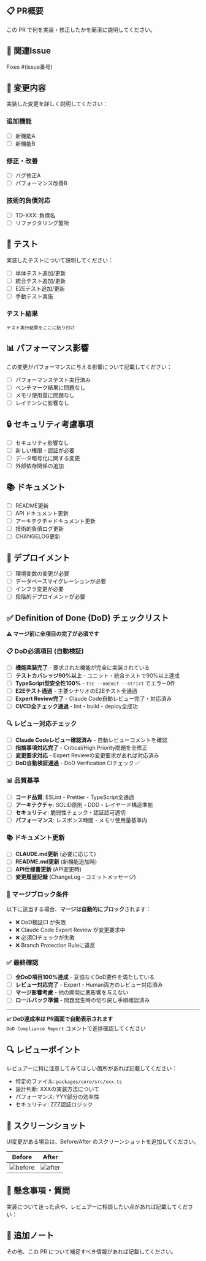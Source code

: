 ## 📋 PR概要

この PR で何を実装・修正したかを簡潔に説明してください。

## 🎯 関連Issue

Fixes #(issue番号)

## 🔄 変更内容

実装した変更を詳しく説明してください：

### 追加機能
- [ ] 新機能A
- [ ] 新機能B

### 修正・改善
- [ ] バグ修正A
- [ ] パフォーマンス改善B

### 技術的負債対応
- [ ] TD-XXX: 負債名
- [ ] リファクタリング箇所

## 🧪 テスト

実装したテストについて説明してください：

- [ ] 単体テスト追加/更新
- [ ] 統合テスト追加/更新
- [ ] E2Eテスト追加/更新
- [ ] 手動テスト実施

### テスト結果
```
テスト実行結果をここに貼り付け
```

## 📊 パフォーマンス影響

この変更がパフォーマンスに与える影響について記載してください：

- [ ] パフォーマンステスト実行済み
- [ ] ベンチマーク結果に問題なし
- [ ] メモリ使用量に問題なし
- [ ] レイテンシに影響なし

## 🔒 セキュリティ考慮事項

- [ ] セキュリティ影響なし
- [ ] 新しい権限・認証が必要
- [ ] データ暗号化に関する変更
- [ ] 外部依存関係の追加

## 📚 ドキュメント

- [ ] README更新
- [ ] API ドキュメント更新
- [ ] アーキテクチャドキュメント更新
- [ ] 技術的負債ログ更新
- [ ] CHANGELOG更新

## 🚀 デプロイメント

- [ ] 環境変数の変更が必要
- [ ] データベースマイグレーションが必要
- [ ] インフラ変更が必要
- [ ] 段階的デプロイメントが必要

## ✅ Definition of Done (DoD) チェックリスト

**⚠️ マージ前に全項目の完了が必須です**

### 📋 DoD必須項目 (自動検証)
- [ ] **機能実装完了** - 要求された機能が完全に実装されている
- [ ] **テストカバレッジ90%以上** - ユニット・統合テストで90%以上達成
- [ ] **TypeScript型安全性100%** - `tsc --noEmit --strict` でエラー0件
- [ ] **E2Eテスト通過** - 主要シナリオのE2Eテスト全通過
- [ ] **Expert Review完了** - Claude Code自動レビュー完了・対応済み
- [ ] **CI/CD全チェック通過** - lint・build・deploy全成功

### 🔍 レビュー対応チェック
- [ ] **Claude Codeレビュー確認済み** - 自動レビューコメントを確認
- [ ] **指摘事項対応完了** - Critical/High Priority問題を全修正
- [ ] **変更要求対応** - Expert Reviewの変更要求があれば対応済み
- [ ] **DoD自動検証通過** - DoD Verification CIチェック ✅

### 📊 品質基準
- [ ] **コード品質**: ESLint・Prettier・TypeScript全通過
- [ ] **アーキテクチャ**: SOLID原則・DDD・レイヤード構造準拠
- [ ] **セキュリティ**: 脆弱性チェック・認証認可適切
- [ ] **パフォーマンス**: レスポンス時間・メモリ使用量基準内

### 📚 ドキュメント更新
- [ ] **CLAUDE.md更新** (必要に応じて)
- [ ] **README.md更新** (新機能追加時)
- [ ] **API仕様書更新** (API変更時)
- [ ] **変更履歴記録** (ChangeLog・コミットメッセージ)

### 🚨 マージブロック条件

以下に該当する場合、**マージは自動的にブロック**されます：
- ❌ DoD検証CI が失敗
- ❌ Claude Code Expert Review が変更要求中
- ❌ 必須CIチェックが失敗
- ❌ Branch Protection Ruleに違反

### ✅ 最終確認
- [ ] **全DoD項目100%達成** - 妥協なくDoD要件を満たしている
- [ ] **レビュー対応完了** - Expert・Human両方のレビュー対応済み
- [ ] **マージ影響考慮** - 他の開発に悪影響を与えない
- [ ] **ロールバック準備** - 問題発生時の切り戻し手順確認済み

---

**📈 DoD達成率は PR画面で自動表示されます**  
`DoD Compliance Report` コメントで進捗確認してください

## 🔍 レビューポイント

レビュアーに特に注意してみてほしい箇所があれば記載してください：

- 特定のファイル: `packages/core/src/xxx.ts`
- 設計判断: XXXの実装方法について
- パフォーマンス: YYY部分の効率性
- セキュリティ: ZZZ認証ロジック

## 📸 スクリーンショット

UI変更がある場合は、Before/After のスクリーンショットを追加してください。

| Before | After |
|--------|--------|
| ![before](image) | ![after](image) |

## 🤔 懸念事項・質問

実装について迷った点や、レビュアーに相談したい点があれば記載してください：

## 📝 追加ノート

その他、この PR について補足すべき情報があれば記載してください。